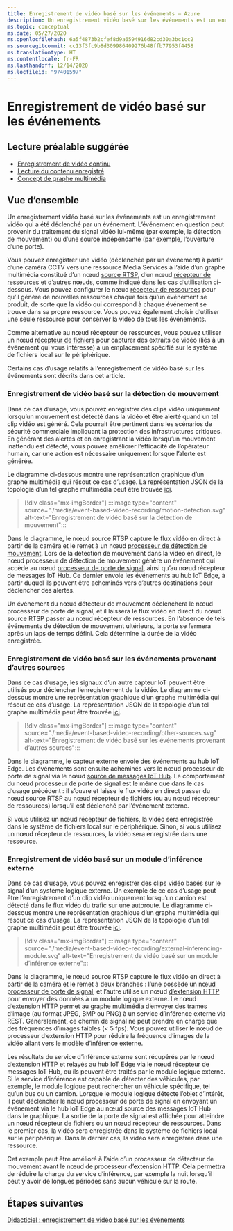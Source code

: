 ```yaml
---
title: Enregistrement de vidéo basé sur les événements – Azure
description: Un enregistrement vidéo basé sur les événements est un enregistrement vidéo qui a été déclenché par un événement. L’événement en question peut provenir du traitement du signal vidéo lui-même (par exemple, la détection de mouvement) ou d’une source indépendante (par exemple, l’ouverture d’une porte).  Certains cas d’usage relatifs à l’enregistrement de vidéo basé sur les événements sont décrits dans cet article.
ms.topic: conceptual
ms.date: 05/27/2020
ms.openlocfilehash: 6a5f4873b2cfef8d9a6594916d82cd30a3bc1cc2
ms.sourcegitcommit: cc13f3fc9b8d309986409276b48ffb77953f4458
ms.translationtype: HT
ms.contentlocale: fr-FR
ms.lasthandoff: 12/14/2020
ms.locfileid: "97401597"
---
```

# <a name="event-based-video-recording"></a>Enregistrement de vidéo basé sur les événements  
 
## <a name="suggested-pre-reading"></a>Lecture préalable suggérée  

* [Enregistrement de vidéo continu](continuous-video-recording-concept.md)
* [Lecture du contenu enregistré](video-playback-concept.md)
* [Concept de graphe multimédia](media-graph-concept.md)

## <a name="overview"></a>Vue d’ensemble 

Un enregistrement vidéo basé sur les événements est un enregistrement vidéo qui a été déclenché par un événement. L’événement en question peut provenir du traitement du signal vidéo lui-même (par exemple, la détection de mouvement) ou d’une source indépendante (par exemple, l’ouverture d’une porte). 

Vous pouvez enregistrer une vidéo (déclenchée par un événement) à partir d’une caméra CCTV vers une ressource Media Services à l’aide d’un graphe multimédia constitué d’un nœud [source RTSP](media-graph-concept.md#rtsp-source), d’un nœud [récepteur de ressources](media-graph-concept.md#asset-sink) et d’autres nœuds, comme indiqué dans les cas d’utilisation ci-dessous. Vous pouvez configurer le nœud [récepteur de ressources](media-graph-concept.md#asset-sink) pour qu’il génère de nouvelles ressources chaque fois qu’un événement se produit, de sorte que la vidéo qui correspond à chaque événement se trouve dans sa propre ressource. Vous pouvez également choisir d’utiliser une seule ressource pour conserver la vidéo de tous les événements. 

Comme alternative au nœud récepteur de ressources, vous pouvez utiliser un nœud [récepteur de fichiers](media-graph-concept.md#file-sink) pour capturer des extraits de vidéo (liés à un événement qui vous intéresse) à un emplacement spécifié sur le système de fichiers local sur le périphérique. 

Certains cas d’usage relatifs à l’enregistrement de vidéo basé sur les événements sont décrits dans cet article.

### <a name="video-recording-based-on-motion-detection"></a>Enregistrement de vidéo basé sur la détection de mouvement  

Dans ce cas d’usage, vous pouvez enregistrer des clips vidéo uniquement lorsqu’un mouvement est détecté dans la vidéo et être alerté quand un tel clip vidéo est généré. Cela pourrait être pertinent dans les scénarios de sécurité commerciale impliquant la protection des infrastructures critiques. En générant des alertes et en enregistrant la vidéo lorsqu’un mouvement inattendu est détecté, vous pouvez améliorer l’efficacité de l’opérateur humain, car une action est nécessaire uniquement lorsque l’alerte est générée.

Le diagramme ci-dessous montre une représentation graphique d’un graphe multimédia qui résout ce cas d’usage. La représentation JSON de la topologie d’un tel graphe multimédia peut être trouvée [ici](https://github.com/Azure/live-video-analytics/blob/master/MediaGraph/topologies/evr-motion-assets/topology.json).

> [!div class="mx-imgBorder"]
> :::image type="content" source="./media/event-based-video-recording/motion-detection.svg" alt-text="Enregistrement de vidéo basé sur la détection de mouvement":::

Dans le diagramme, le nœud source RTSP capture le flux vidéo en direct à partir de la caméra et le remet à un nœud [processeur de détection de mouvement](media-graph-concept.md#motion-detection-processor). Lors de la détection de mouvement dans la vidéo en direct, le nœud processeur de détection de mouvement génère un événement qui accède au nœud [processeur de porte de signal](media-graph-concept.md#signal-gate-processor), ainsi qu’au nœud récepteur de messages IoT Hub. Ce dernier envoie les événements au hub IoT Edge, à partir duquel ils peuvent être acheminés vers d’autres destinations pour déclencher des alertes. 

Un événement du nœud détecteur de mouvement déclenchera le nœud processeur de porte de signal, et il laissera le flux vidéo en direct du nœud source RTSP passer au nœud récepteur de ressources. En l’absence de tels événements de détection de mouvement ultérieurs, la porte se fermera après un laps de temps défini. Cela détermine la durée de la vidéo enregistrée.

### <a name="video-recording-based-on-events-from-other-sources"></a>Enregistrement de vidéo basé sur les événements provenant d’autres sources  

Dans ce cas d’usage, les signaux d’un autre capteur IoT peuvent être utilisés pour déclencher l’enregistrement de la vidéo. Le diagramme ci-dessous montre une représentation graphique d’un graphe multimédia qui résout ce cas d’usage. La représentation JSON de la topologie d’un tel graphe multimédia peut être trouvée [ici](https://github.com/Azure/live-video-analytics/blob/master/MediaGraph/topologies/evr-hubMessage-files/topology.json).

> [!div class="mx-imgBorder"]
> :::image type="content" source="./media/event-based-video-recording/other-sources.svg" alt-text="Enregistrement de vidéo basé sur les événements provenant d’autres sources":::

Dans le diagramme, le capteur externe envoie des événements au hub IoT Edge. Les événements sont ensuite acheminés vers le nœud processeur de porte de signal via le nœud [source de messages IoT Hub](media-graph-concept.md#iot-hub-message-source). Le comportement du nœud processeur de porte de signal est le même que dans le cas d’usage précédent : il s’ouvre et laisse le flux vidéo en direct passer du nœud source RTSP au nœud récepteur de fichiers (ou au nœud récepteur de ressources) lorsqu’il est déclenché par l’événement externe. 

Si vous utilisez un nœud récepteur de fichiers, la vidéo sera enregistrée dans le système de fichiers local sur le périphérique. Sinon, si vous utilisez un nœud récepteur de ressources, la vidéo sera enregistrée dans une ressource.

### <a name="video-recording-based-on-an-external-inferencing-module"></a>Enregistrement de vidéo basé sur un module d’inférence externe 

Dans ce cas d’usage, vous pouvez enregistrer des clips vidéo basés sur le signal d’un système logique externe. Un exemple de ce cas d’usage peut être l’enregistrement d’un clip vidéo uniquement lorsqu’un camion est détecté dans le flux vidéo du trafic sur une autoroute. Le diagramme ci-dessous montre une représentation graphique d’un graphe multimédia qui résout ce cas d’usage. La représentation JSON de la topologie d’un tel graphe multimédia peut être trouvée [ici](https://github.com/Azure/live-video-analytics/blob/master/MediaGraph/topologies/evr-hubMessage-assets/topology.json).

> [!div class="mx-imgBorder"]
> :::image type="content" source="./media/event-based-video-recording/external-inferencing-module.svg" alt-text="Enregistrement de vidéo basé sur un module d’inférence externe":::

Dans le diagramme, le nœud source RTSP capture le flux vidéo en direct à partir de la caméra et le remet à deux branches : l’une possède un nœud [processeur de porte de signal](media-graph-concept.md#signal-gate-processor), et l’autre utilise un nœud [d’extension HTTP](media-graph-concept.md) pour envoyer des données à un module logique externe. Le nœud d’extension HTTP permet au graphe multimédia d’envoyer des trames d’image (au format JPEG, BMP ou PNG) à un service d’inférence externe via REST. Généralement, ce chemin de signal ne peut prendre en charge que des fréquences d’images faibles (< 5 fps). Vous pouvez utiliser le nœud de processeur d’extension HTTP pour réduire la fréquence d’images de la vidéo allant vers le modèle d’inférence externe.

Les résultats du service d’inférence externe sont récupérés par le nœud d’extension HTTP et relayés au hub IoT Edge via le nœud récepteur de messages IoT Hub, où ils peuvent être traités par le module logique externe. Si le service d’inférence est capable de détecter des véhicules, par exemple, le module logique peut rechercher un véhicule spécifique, tel qu’un bus ou un camion. Lorsque le module logique détecte l’objet d’intérêt, il peut déclencher le nœud processeur de porte de signal en envoyant un événement via le hub IoT Edge au nœud source des messages IoT Hub dans le graphique. La sortie de la porte de signal est affichée pour atteindre un nœud récepteur de fichiers ou un nœud récepteur de ressources. Dans le premier cas, la vidéo sera enregistrée dans le système de fichiers local sur le périphérique. Dans le dernier cas, la vidéo sera enregistrée dans une ressource.

Cet exemple peut être amélioré à l’aide d’un processeur de détecteur de mouvement avant le nœud de processeur d’extension HTTP. Cela permettra de réduire la charge du service d’inférence, par exemple la nuit lorsqu’il peut y avoir de longues périodes sans aucun véhicule sur la route. 

## <a name="next-steps"></a>Étapes suivantes

[Didacticiel : enregistrement de vidéo basé sur les événements](event-based-video-recording-tutorial.md)
